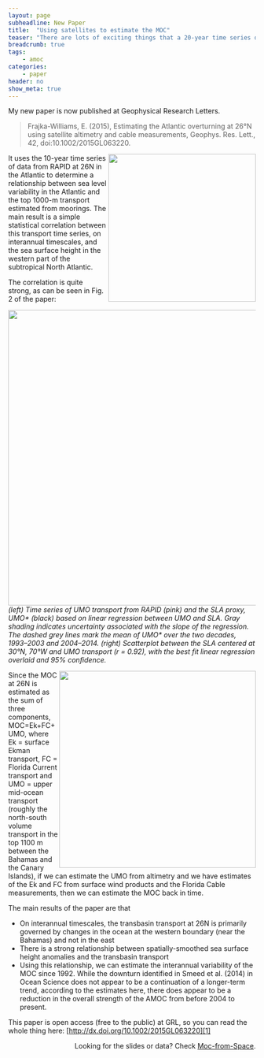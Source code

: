 ```yaml
---
layout: page
subheadline: New Paper
title:  "Using satellites to estimate the MOC"
teaser: "There are lots of exciting things that a 20-year time series of the MOC interannual variability could be used for!  This paper describes a method to estimate the Atlantic MOC at 26N since 1993."
breadcrumb: true
tags:
    - amoc
categories:
    - paper
header: no
show_meta: true
---
```


My new paper is now published at Geophysical Research Letters.

<blockquote>Frajka-Williams, E. (2015), Estimating the Atlantic overturning at 26°N using satellite altimetry and cable measurements, Geophys. Res. Lett., 42, doi:10.1002/2015GL063220.</blockquote>

<!--<em>Correlation coefficient between SLA and upper mid-ocean transport at 26.5°N. Red indicates positive correlation, and blue negative. Stippled regions are significant at the 95% level. Mean dynamic ocean topography is overlaid with black contours (contour interval, 20 cm).</em>-->
<img align="right" src="/images/ssh_corr_rev.png" width="300">   It uses the 10-year time series of data from RAPID at 26N in the Atlantic to determine a relationship between sea level variability in the Atlantic and the top 1000-m transport estimated from moorings. The main result is a simple statistical correlation between this transport time series, on interannual timescales, and the sea surface height in the western part of the subtropical North Atlantic. 

The correlation is quite strong, as can be seen in Fig. 2 of the paper:

<img align="center" width="600" src="/images/umo_proxy_rev.png"><br/>
<em>(left) Time series of UMO transport from RAPID (pink) and the SLA proxy, UMO* (black) based on linear regression between UMO and SLA. Gray shading indicates uncertainty associated with the slope of the regression. The dashed grey lines mark the mean of UMO* over the two decades, 1993–2003 and 2004–2014. (right) Scatterplot between the SLA centered at 30°N, 70°W and UMO transport (r = 0.92), with the best fit linear regression overlaid and 95% confidence.</em>


<img align="right" width="400" src="/images/moc_recon_rev.png"/> Since the MOC at 26N is estimated as the sum of three components, MOC=Ek+FC+UMO, where Ek = surface Ekman transport, FC = Florida Current transport and UMO = upper mid-ocean transport (roughly the north-south volume transport in the top 1100 m between the Bahamas and the Canary Islands), if we can estimate the UMO from altimetry and we have estimates of the Ek and FC from surface wind products and the Florida Cable measurements, then we can estimate the MOC back in time.


The main results of the paper are that

- On interannual timescales, the transbasin transport at 26N is primarily governed by changes in the ocean at the western boundary (near the Bahamas) and not in the east
- There is a strong relationship between spatially-smoothed sea surface height anomalies and the transbasin transport
- Using this relationship, we can estimate the interannual variability of the MOC since 1992. While the downturn identified in Smeed et al. (2014) in Ocean Science does not appear to be a continuation of a longer-term trend, according to the estimates here, there does appear to be a reduction in the overall strength of the AMOC from before 2004 to present.

This paper is open access (free to the public) at GRL, so you can read the whole thing here: [http://dx.doi.org/10.1002/2015GL063220][1]

<div align="right">Looking for the slides or data? Check <a href="/moc-from-space/">Moc-from-Space</a>.</div>


<!--{: .t60 }
{% include list-posts.html tag='post format' %}-->

[1]: http://dx.doi.org/10.1002/2015GL063220
[2]: /moc-from-space/